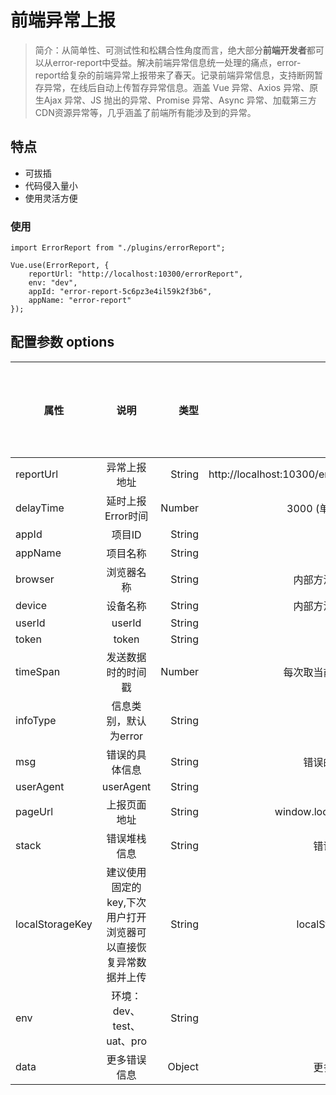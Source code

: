 # 前端异常上报

> 简介：从简单性、可测试性和松耦合性角度而言，绝大部分**前端开发者**都可以从error-report中受益。解决前端异常信息统一处理的痛点，error-report给复杂的前端异常上报带来了春天。记录前端异常信息，支持断网暂存异常，在线后自动上传暂存异常信息。涵盖 Vue 异常、Axios 异常、原生Ajax 异常、JS 抛出的异常、Promise 异常、Async 异常、加载第三方CDN资源异常等，几乎涵盖了前端所有能涉及到的异常。

## 特点
* 可拔插
* 代码侵入量小
* 使用灵活方便

### 使用
```
import ErrorReport from "./plugins/errorReport";

Vue.use(ErrorReport, {
    reportUrl: "http://localhost:10300/errorReport",
    env: "dev",
    appId: "error-report-5c6pz3e4il59k2f3b6",
    appName: "error-report"
});
```

## 配置参数 options

属性|说明|类型|默认值|是否可以为空
--|:--:|--:|--:|--:
reportUrl|异常上报地址|String|http://localhost:10300/errorReport|N|
delayTime|延时上报Error时间|Number|3000 (单位：毫秒)|Y
appId|项目ID|String||Y
appName|项目名称|String||Y
browser|浏览器名称|String|内部方法可以获取|N|
device|设备名称|String|内部方法可以获取|N|
userId|userId|String||Y|
token|token|String||Y|
timeSpan|发送数据时的时间戳|Number|每次取当前的时间戳|Y|
infoType|信息类别，默认为error|String|type|Y|
msg|错误的具体信息|String|错误的具体信息|Y|
userAgent|userAgent|String|userAgent|Y|
pageUrl|上报页面地址|String|window.location.href|Y|
stack|错误堆栈信息|String|错误堆栈信息|Y|
localStorageKey|建议使用固定的key,下次用户打开浏览器可以直接恢复异常数据并上传|String|localStorageKey|N|
env|环境：dev、test、uat、pro|String|开发环境|Y|
data|更多错误信息|Object|更多错误信息|Y|
